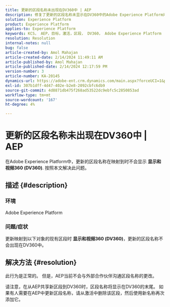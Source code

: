 ```yaml
---
title: 更新的区段名称未出现在DV360中 | AEP
description: 修复了更新的区段名称未显示在DV360中的Adobe Experience Platform问题。 删除区段并使用新名称再次添加它。
solution: Experience Platform
product: Experience Platform
applies-to: Experience Platform
keywords: KCS， AEP，目标，激活，区段， DV360， Adobe Experience Platform
resolution: Resolution
internal-notes: null
bug: false
article-created-by: Amol Mahajan
article-created-date: 2/14/2024 11:49:11 AM
article-published-by: Amol Mahajan
article-published-date: 2/14/2024 12:17:59 PM
version-number: 3
article-number: KA-20145
dynamics-url: https://adobe-ent.crm.dynamics.com/main.aspx?forceUCI=1&pagetype=entityrecord&etn=knowledgearticle&id=ac18790e-2fcb-ee11-9079-6045bd006ce9
exl-id: 307b1dff-4d47-402e-b2e8-2092cbfc6db9
source-git-commit: 4d8871db475f268ad53522dc9ebfc5c2850853ad
workflow-type: tm+mt
source-wordcount: '167'
ht-degree: 4%

---
```


# 更新的区段名称未出现在DV360中 | AEP


在Adobe Experience Platform中，更新的区段名称在映射到时不会显示 <b>显示和视频360 (DV360)</b>. 按照本文解决此问题。

## 描述 {#description}


### <b>环境</b>

Adobe Experience Platform



### <b>问题/症状</b>

更新映射到以下对象的现有区段时 <b>显示和视频360 (DV360)</b>，更新的区段名称不会出现在DV360中。


## 解决方法 {#resolution}


此行为是正常的。 但是，AEP当前不会与外部合作伙伴沟通区段名称的更改。



请注意，在从AEP共享新区段到DV360时，区段名称将显示在DV360的末尾。 如果有人需要在AEP中更新区段名称，请从激活中删除该区段，然后使用新名称再次添加它。
